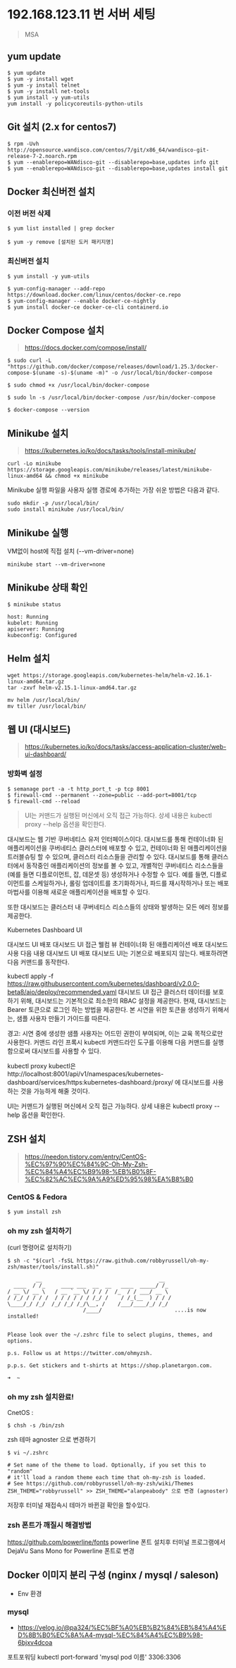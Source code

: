 # 192.168.123.11 번 서버 세팅 
> MSA

## yum update
```
$ yum update
$ yum -y install wget
$ yum -y install telnet
$ yum -y install net-tools
$ yum install -y yum-utils
yum install -y policycoreutils-python-utils
```


## Git 설치 (2.x for centos7)
```
$ rpm -Uvh http://opensource.wandisco.com/centos/7/git/x86_64/wandisco-git-release-7-2.noarch.rpm
$ yum --enablerepo=WANdisco-git --disablerepo=base,updates info git
$ yum --enablerepo=WANdisco-git --disablerepo=base,updates install git
```

## Docker 최신버전 설치
### 이전 버전 삭제
```
$ yum list installed | grep docker

$ yum -y remove [설치된 도커 패키지명]
```

### 최신버전 설치
```
$ yum install -y yum-utils

$ yum-config-manager --add-repo https://download.docker.com/linux/centos/docker-ce.repo
$ yum-config-manager --enable docker-ce-nightly
$ yum install docker-ce docker-ce-cli containerd.io

```

## Docker Compose 설치
> https://docs.docker.com/compose/install/
```
$ sudo curl -L "https://github.com/docker/compose/releases/download/1.25.3/docker-compose-$(uname -s)-$(uname -m)" -o /usr/local/bin/docker-compose

$ sudo chmod +x /usr/local/bin/docker-compose

$ sudo ln -s /usr/local/bin/docker-compose /usr/bin/docker-compose

$ docker-compose --version

```

## Minikube 설치
> https://kubernetes.io/ko/docs/tasks/tools/install-minikube/

```
curl -Lo minikube https://storage.googleapis.com/minikube/releases/latest/minikube-linux-amd64 && chmod +x minikube
```
Minikube 실행 파일을 사용자 실행 경로에 추가하는 가장 쉬운 방법은 다음과 같다.
```
sudo mkdir -p /usr/local/bin/
sudo install minikube /usr/local/bin/
```

## Minikube 실행
VM없이 host에 직접 설치 (--vm-driver=none)
```
minikube start --vm-driver=none
```

## Minikube 상태 확인
```
$ minikube status

host: Running
kubelet: Running
apiserver: Running
kubeconfig: Configured
```


## Helm 설치
```
wget https://storage.googleapis.com/kubernetes-helm/helm-v2.16.1-linux-amd64.tar.gz
tar -zxvf helm-v2.15.1-linux-amd64.tar.gz 

mv helm /usr/local/bin/
mv tiller /usr/local/bin/
```


## 웹 UI (대시보드)
> https://kubernetes.io/ko/docs/tasks/access-application-cluster/web-ui-dashboard/


### 방화벽 설정
```
$ semanage port -a -t http_port_t -p tcp 8001
$ firewall-cmd --permanent --zone=public --add-port=8001/tcp
$ firewall-cmd --reload
```
> UI는 커맨드가 실행된 머신에서 오직 접근 가능하다. 상세 내용은 kubectl proxy --help 옵션을 확인한다.


대시보드는 웹 기반 쿠버네티스 유저 인터페이스이다. 대시보드를 통해 컨테이너화 된 애플리케이션을 쿠버네티스 클러스터에 배포할 수 있고, 컨테이너화 된 애플리케이션을 트러블슈팅 할 수 있으며, 클러스터 리소스들을 관리할 수 있다. 대시보드를 통해 클러스터에서 동작중인 애플리케이션의 정보를 볼 수 있고, 개별적인 쿠버네티스 리소스들을(예를 들면 디플로이먼트, 잡, 데몬셋 등) 생성하거나 수정할 수 있다. 예를 들면, 디플로이먼트를 스케일하거나, 롤링 업데이트를 초기화하거나, 파드를 재시작하거나 또는 배포 마법사를 이용해 새로운 애플리케이션을 배포할 수 있다.

또한 대시보드는 클러스터 내 쿠버네티스 리소스들의 상태와 발생하는 모든 에러 정보를 제공한다.

Kubernetes Dashboard UI

대시보드 UI 배포
대시보드 UI 접근
웰컴 뷰
컨테이너화 된 애플리케이션 배포
대시보드 사용
다음 내용
대시보드 UI 배포
대시보드 UI는 기본으로 배포되지 않는다. 배포하려면 다음 커맨드를 동작한다.

kubectl apply -f https://raw.githubusercontent.com/kubernetes/dashboard/v2.0.0-beta8/aio/deploy/recommended.yaml
대시보드 UI 접근
클러스터 데이터를 보호하기 위해, 대시보드는 기본적으로 최소한의 RBAC 설정을 제공한다. 현재, 대시보드는 Bearer 토큰으로 로그인 하는 방법을 제공한다. 본 시연을 위한 토큰을 생성하기 위해서는, 샘플 사용자 만들기 가이드를 따른다.

경고: 시연 중에 생성한 샘플 사용자는 어드민 권한이 부여되며, 이는 교육 목적으로만 사용한다.
커맨드 라인 프록시
kubectl 커맨드라인 도구를 이용해 다음 커맨드를 실행함으로써 대시보드를 사용할 수 있다.

kubectl proxy
kubectl은 http://localhost:8001/api/v1/namespaces/kubernetes-dashboard/services/https:kubernetes-dashboard:/proxy/ 에 대시보드를 사용하는 것을 가능하게 해줄 것이다.

UI는 커맨드가 실행된 머신에서 오직 접근 가능하다. 상세 내용은 kubectl proxy --help 옵션을 확인한다.








## ZSH 설치
> https://needon.tistory.com/entry/CentOS-%EC%97%90%EC%84%9C-Oh-My-Zsh-%EC%84%A4%EC%B9%98-%EB%B0%8F-%EC%82%AC%EC%9A%A9%ED%95%98%EA%B8%B0

### CentOS & Fedora
```
$ yum install zsh
```
### oh my zsh 설치하기
(curl 명령어로 설치하기)
```
$ sh -c "$(curl -fsSL https://raw.github.com/robbyrussell/oh-my-zsh/master/tools/install.sh)"

         __                                     __
  ____  / /_     ____ ___  __  __   ____  _____/ /_
/ __ \/ __ \   / __ `__ \/ / / /  /_  / / ___/ __ \
/ /_/ / / / /  / / / / / / /_/ /    / /_(__  ) / / /
\____/_/ /_/  /_/ /_/ /_/\__, /    /___/____/_/ /_/
                        /____/                       ....is now installed!


Please look over the ~/.zshrc file to select plugins, themes, and options.

p.s. Follow us at https://twitter.com/ohmyzsh.

p.p.s. Get stickers and t-shirts at https://shop.planetargon.com.

➜  ~
```

### oh my zsh 설치완료!

CnetOS :
```
$ chsh -s /bin/zsh
```

zsh 테마 agnoster 으로 변경하기
```
$ vi ~/.zshrc

# Set name of the theme to load. Optionally, if you set this to "random"
# it'll load a random theme each time that oh-my-zsh is loaded.
# See https://github.com/robbyrussell/oh-my-zsh/wiki/Themes
ZSH_THEME="robbyrussell" >> ZSH_THEME="alanpeabody" 으로 변경 (agnoster)

```
저장후 터미널 재접속시 테마가 바뀐걸 확인을 할수있다.

### zsh 폰트가 깨질시 해결방법

https://github.com/powerline/fonts
powerline 폰트 설치후 터미널 프로그램에서  DejaVu Sans Mono for Powerline 폰트로 변경



## Docker 이미지 분리  구성 (nginx / mysql / saleson)
- Env 환경


### mysql
- https://velog.io/@pa324/%EC%BF%A0%EB%B2%84%EB%84%A4%ED%8B%B0%EC%8A%A4-mysql-%EC%84%A4%EC%B9%98-6bjxv4dcoa


포트포워딩
kubectl port-forward 'mysql pod 이름' 3306:3306